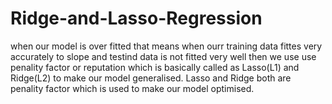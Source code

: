# Ridge-and-Lasso-Regression
when our model is over fitted that means when ourr training data fittes very accurately to slope and testind data is not fitted very well then we use use penality factor or reputation which is basically called as Lasso(L1) and Ridge(L2) to make our model generalised.
Lasso and Ridge both are penality factor which is used to make our model optimised.
